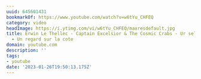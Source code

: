 ```yaml
---
uuid: 645601431
bookmarkOf: https://www.youtube.com/watch?v=w6tYu_CHFEQ
category: video
headImage: https://i.ytimg.com/vi/w6tYu_CHFEQ/maxresdefault.jpg
title: Erwin Le Thellec - Captain Excelsior & The Cosmic Crabs - Ur sell war an aod
  - Un regard sur la cote
domain: youtube.com
description: ''
tags:
- youtube
date: '2023-01-26T19:50:13.175Z'
---
```



